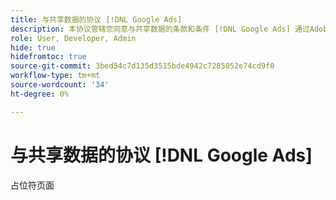 ```yaml
---
title: 与共享数据的协议 [!DNL Google Ads]
description: 本协议管辖您同意与共享数据的条款和条件 [!DNL Google Ads] 通过Adobe Advertising服务。
role: User, Developer, Admin
hide: true
hidefromtoc: true
source-git-commit: 3bed54c7d135d3515bde4942c7285052e74cd9f0
workflow-type: tm+mt
source-wordcount: '34'
ht-degree: 0%

---
```


# 与共享数据的协议 [!DNL Google Ads]

<!-- In TOC, but hidden from TOC and both external and internal search -->

占位符页面
